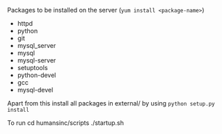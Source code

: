 Packages to be installed on the server (`yum install <package-name>`)

- httpd
- python
- git
- mysql_server
- mysql
- mysql-server
- setuptools
- python-devel
- gcc
- mysql-devel

Apart from this install all packages in external/ by using `python setup.py install`

To run 
    cd humansinc/scripts
    ./startup.sh

